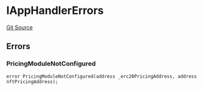 # IAppHandlerErrors
[Git Source](https://github.com/thrackle-io/tron/blob/af28404fa455abf3b77fe8e040ff86d48b926353/src/common/IErrors.sol)


## Errors
### PricingModuleNotConfigured

```solidity
error PricingModuleNotConfigured(address _erc20PricingAddress, address nftPricingAddress);
```


